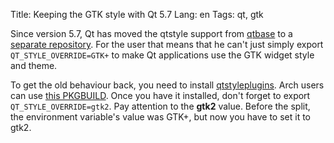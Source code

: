 Title: Keeping the GTK style with Qt 5.7
Lang: en
Tags: qt, gtk

Since version 5.7, Qt has moved the qtstyle support from [qtbase](https://github.com/qt/qtbase/commit/899a815414e95da8d9429a4a4f4d7094e49cfc55)
to a [separate repository](https://github.com/qt/qtstyleplugins/commit/102da7d50231fc5723dba6e72340bef3d29471aa).
For the user that means that he can't just simply export `QT_STYLE_OVERRIDE=GTK+`
to make Qt applications use the GTK widget style and theme.

To get the old behaviour back, you need to install [qtstyleplugins](https://code.qt.io/cgit/qt/qtstyleplugins.git/).
Arch users can use [this PKGBUILD](https://github.com/dglava/pkgbuilds/blob/master/qt5-qtstyleplugins-git/PKGBUILD).
Once you have it installed, don't forget to export `QT_STYLE_OVERRIDE=gtk2`. Pay attention
to the **gtk2** value. Before the split, the environment variable's value was GTK+, but
now you have to set it to gtk2.
